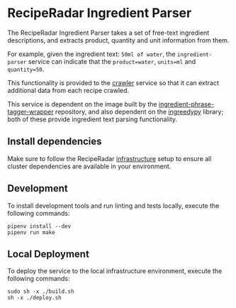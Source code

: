 # RecipeRadar Ingredient Parser

The RecipeRadar Ingredient Parser takes a set of free-text ingredient descriptions, and extracts product, quantity and unit information from them.

For example, given the ingredient text: `50ml of water`, the `ingredient-parser` service can indicate that the `product=water`, `units=ml` and `quantity=50`.

This functionality is provided to the [crawler](https://www.github.com/openculinary/crawler) service so that it can extract additional data from each recipe crawled.

This service is dependent on the image built by the [ingredient-phrase-tagger-wrapper](https://www.github.com/openculinary/ingredient-phrase-tagger-wrapper) repository, and also dependent on the [ingreedypy](https://pypi.org/project/ingreedypy) library; both of these provide ingredient text parsing functionality.

## Install dependencies

Make sure to follow the RecipeRadar [infrastructure](https://www.github.com/openculinary/infrastructure) setup to ensure all cluster dependencies are available in your environment.

## Development

To install development tools and run linting and tests locally, execute the following commands:

```
pipenv install --dev
pipenv run make
```

## Local Deployment

To deploy the service to the local infrastructure environment, execute the following commands:

```
sudo sh -x ./build.sh
sh -x ./deploy.sh
```
